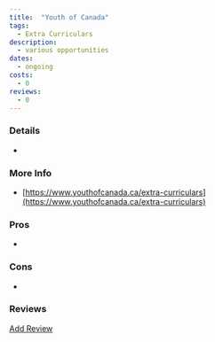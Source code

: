 ```yaml
---
title:  "Youth of Canada"
tags: 
  - Extra Curriculars
description:
  - various opportunities
dates:
  - ongoing
costs:
  - 0
reviews:
  - 0
---
```


### Details
- 

### More Info
- [https://www.youthofcanada.ca/extra-curriculars](https://www.youthofcanada.ca/extra-curriculars)

### Pros
- 

### Cons
- 

### Reviews
<div markdown="0"><a href="{{site.baseurl}}/contact" class="btn">Add Review</a></div>